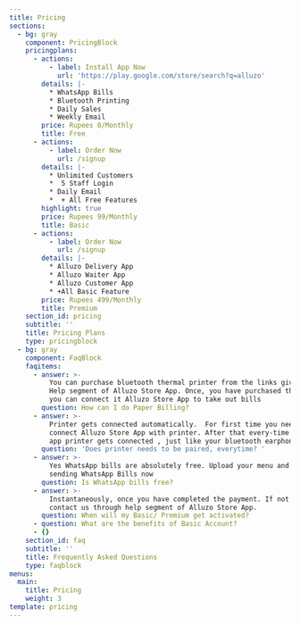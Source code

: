 ```yaml
---
title: Pricing
sections:
  - bg: gray
    component: PricingBlock
    pricingplans:
      - actions:
          - label: Install App Now
            url: 'https://play.google.com/store/search?q=alluzo'
        details: |-
          * WhatsApp Bills
          * Bluetooth Printing 
          * Daily Sales 
          * Weekly Email
        price: Rupees 0/Monthly
        title: Free
      - actions:
          - label: Order Now
            url: /signup
        details: |-
          * Unlimited Customers
          *  5 Staff Login
          * Daily Email
          *  + All Free Features
        highlight: true
        price: Rupees 99/Monthly
        title: Basic
      - actions:
          - label: Order Now
            url: /signup
        details: |-
          * Alluzo Delivery App 
          * Alluzo Waiter App 
          * Alluzo Customer App
          * +All Basic Feature
        price: Rupees 499/Monthly
        title: Premium
    section_id: pricing
    subtitle: ''
    title: Pricing Plans
    type: pricingblock
  - bg: gray
    component: FaqBlock
    faqitems:
      - answer: >-
          You can purchase bluetooth thermal printer from the links give in the
          Help segment of Alluzo Store App. Once, you have purchased the printer
          you can connect it Alluzo Store App to take out bills
        question: How can I do Paper Billing?
      - answer: >-
          Printer gets connected automatically.  For first time you need to
          connect Alluzo Store App with printer. After that every-time you open
          app printer gets connected , just like your bluetooth earphones.
        question: 'Does printer needs to be paired, everytime? '
      - answer: >-
          Yes WhatsApp bills are absolutely free. Upload your menu and start
          sending WhatsApp Bills now
        question: Is WhatsApp bills free?
      - answer: >-
          Instantaneously, once you have completed the payment. If not then
          contact us through help segment of Alluzo Store App.
        question: When will my Basic/ Premium get activated?
      - question: What are the benefits of Basic Account?
      - {}
    section_id: faq
    subtitle: ''
    title: Frequently Asked Questions
    type: faqblock
menus:
  main:
    title: Pricing
    weight: 3
template: pricing
---
```



